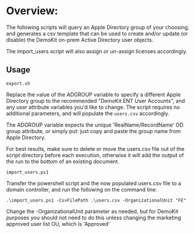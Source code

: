 # Overview:
 The following scripts will query an Apple Directory group of your choosing, and generates a csv template that can be used to create and/or update (or disable) the DemoKit on-prem Active Directory user objects.

The import_users script will also assign or un-assign licenses accordingly.

## Usage

`export.sh`

Replace the value of the ADGROUP variable to specify a different Apple Directory group to the recommended "DemoKit ENT User Accounts", and any user attribute variables you'd like to change. The script requires no additional parameters, and will populate the `users.csv` accordingly.

The ADGROUP variable expects the unique 'RealName/RecordName' OD group attribute, or simply put: just copy and paste the group name from Apple Directory.

For best results, make sure to delete or move the users.csv file out of the script directory before each execution, otherwise it will add the output of the run to the bottom of an existing document.

`import_users.ps1`

Transfer the powershell script and the now populated users.csv file to a domain controller, and run the following on the command line:

`.\import_users.ps1 -CsvFilePath .\users.csv -OrganizationalUnit "FE"`

Change the -OrganizationalUnit parameter as needed, but for DemoKit purposes you should not need to do this unless changing the marketing approved user list OU, which is 'Approved'